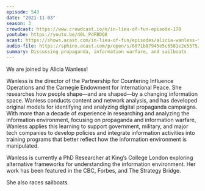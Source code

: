 ```yaml
---
episode: 543
date: "2021-11-03"
season: 3
crowdcast: https://www.crowdcast.io/e/in-lieu-of-fun-episode-170
youtube: https://youtu.be/40L_PdFBDQ8
acast: https://shows.acast.com/in-lieu-of-fun/episodes/alicia-wanless-talks-information-operations
audio-file: https://sphinx.acast.com/p/open/s/6071b87945e5c6581e2e5575/e/618c47c958e5fc0014ec1227/media.mp3
summary: Discussing propaganda, information warfare, and sailboats
---
```

We are joined by Alicia Wanless!

Wanless is the director of the Partnership for Countering Influence Operations and the Carnegie Endowment for International Peace. She researches how people shape—and are shaped—by a changing information space. Wanless conducts content and network analysis, and has developed original models for identifying and analyzing digital propaganda campaigns. With more than a decade of experience in researching and analyzing the information environment, focusing on propaganda and information warfare, Wanless applies this learning to support government, military, and major tech companies to develop policies and integrate information activities into training programs that better reflect how the information environment is manipulated.

Wanless is currently a PhD Researcher at King’s College London exploring alternative frameworks for understanding the information environment. Her work has been featured in the CBC, Forbes, and The Strategy Bridge.

She also races sailboats.
